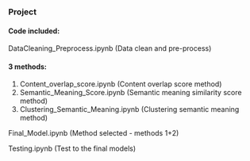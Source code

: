 ### Project
#### Code included:

DataCleaning_Preprocess.ipynb (Data clean and pre-process)
#### 3 methods:
1. Content_overlap_score.ipynb (Content overlap score method)
2. Semantic_Meaning_Score.ipynb (Semantic meaning similarity score method)
3. Clustering_Semantic_Meaning.ipynb (Clustering semantic meaning method)

Final_Model.ipynb (Method selected - methods 1+2)

Testing.ipynb (Test to the final models)
